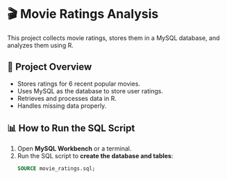 # 🎬 Movie Ratings Analysis

This project collects movie ratings, stores them in a MySQL database, and analyzes them using R.

## 📌 Project Overview
- Stores ratings for 6 recent popular movies.
- Uses MySQL as the database to store user ratings.
- Retrieves and processes data in R.
- Handles missing data properly.

## 📊 How to Run the SQL Script
1. Open **MySQL Workbench** or a terminal.
2. Run the SQL script to **create the database and tables**:
   ```sql
   SOURCE movie_ratings.sql;
